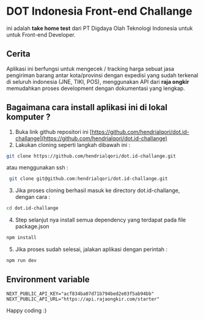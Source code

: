 # DOT Indonesia Front-end Challange

ini adalah **take home test** dari PT Digdaya Olah Teknologi Indonesia untuk untuk Front-end Developer.

## Cerita
Aplikasi ini berfungsi untuk mengecek / tracking harga sebuat jasa pengiriman barang antar kota/provinsi dengan expedisi yang sudah terkenal di seluruh indonesia (JNE, TIKI, POS),
menggunakan API dari **raja ongkir** memudahkan proses development dengan dokumentasi yang lengkap.

## Bagaimana cara install aplikasi ini di lokal komputer ?
1. Buka link github repositori ini [https://github.com/hendrialqori/dot.id-challange](https://github.com/hendrialqori/dot.id-challange)
2. Lakukan cloning seperti langkah dibawah ini :
```.bash
git clone https://github.com/hendrialqori/dot.id-challange.git
```
atau menggunakan ssh :
```.bash
 git clone git@github.com:hendrialqori/dot.id-challange.git
```

3. Jika proses cloning berhasil masuk ke directory dot.id-challange, dengan cara :
```.bash
cd dot.id-challange 
```
4. Step selanjut nya install semua dependency yang terdapat pada file package.json
```.bash
npm install
```
5. Jika proses sudah selesai, jalakan aplikasi dengan perintah :
```.bash
npm run dev
```

## Environment variable
```.env
NEXT_PUBLIC_API_KEY="acf834ba07d71b794bed2e03f5ab94bb"
NEXT_PUBLIC_API_URL="https://api.rajaongkir.com/starter"
```

Happy coding :)
